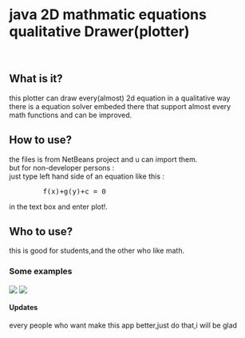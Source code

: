 <h1>
java 2D mathmatic equations qualitative Drawer(plotter)
</h1>
<br>
<h2>What is it?</h2>
this plotter can draw every(almost) 2d equation in a qualitative way<br>
there is a equation solver embeded there that support almost every <br>
math functions and can be improved.
<h2>How to use?</h2>
the files is from NetBeans project and u can import them.<br>
but for non-developer persons : <br>
just type left hand side of an equation like this : <br>
<pre>
        f(x)+g(y)+c = 0
</pre>
in the text box and enter plot!.
<h2>Who to use?</h2>
this is good for students,and the other who like math.
<h3>Some examples</h3>
<img align="center" src="http://oi63.tinypic.com/21o7pcz.jpg">
<img align="center" src="http://oi68.tinypic.com/2z7etm1.jpg">
<h4>Updates</h4>
every people who want make this app better,just do that,i will be glad
